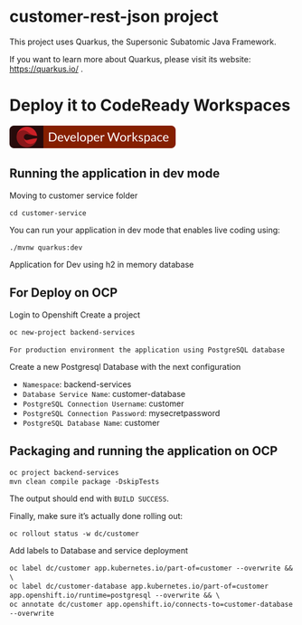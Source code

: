 # customer-rest-json project

This project uses Quarkus, the Supersonic Subatomic Java Framework.

If you want to learn more about Quarkus, please visit its website: https://quarkus.io/ .

# Deploy it to CodeReady Workspaces

[![Contribute](factory-contribute.svg)](https://codeready-openshift-workspaces.apps.cluster-monex-a3b6.monex-a3b6.example.opentlc.com//f?url=https://github.com/mikeintoch/skupper-example/tree/main)


## Running the application in dev mode

Moving to customer service folder
```
cd customer-service
```

You can run your application in dev mode that enables live coding using:
```
./mvnw quarkus:dev
```
Application for Dev using h2 in memory database

## For Deploy on OCP
Login to Openshift
Create a project
```
oc new-project backend-services
```
`For production environment the application using PostgreSQL database`

Create a new Postgresql Database with the next configuration
- `Namespace`: backend-services
- `Database Service Name`: customer-database
- `PostgreSQL Connection Username`: customer
- `PostgreSQL Connection Password`: mysecretpassword
- `PostgreSQL Database Name`: customer

## Packaging and running the application on OCP

```
oc project backend-services
mvn clean compile package -DskipTests
```

The output should end with `BUILD SUCCESS`.

Finally, make sure it’s actually done rolling out:

```
oc rollout status -w dc/customer
```
Add labels to Database and service deployment

```
oc label dc/customer app.kubernetes.io/part-of=customer --overwrite && \
oc label dc/customer-database app.kubernetes.io/part-of=customer app.openshift.io/runtime=postgresql --overwrite && \
oc annotate dc/customer app.openshift.io/connects-to=customer-database --overwrite
```
